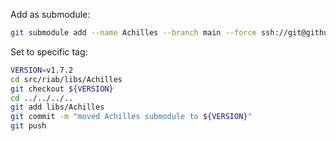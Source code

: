 Add as submodule:

```bash
git submodule add --name Achilles --branch main --force ssh://git@github.com/OHDSI/Achilles.git src/riab/libs/Achilles
```

Set to specific tag:

```bash
VERSION=v1.7.2
cd src/riab/libs/Achilles
git checkout ${VERSION}
cd ../../../..
git add libs/Achilles
git commit -m "moved Achilles submodule to ${VERSION}"
git push
```